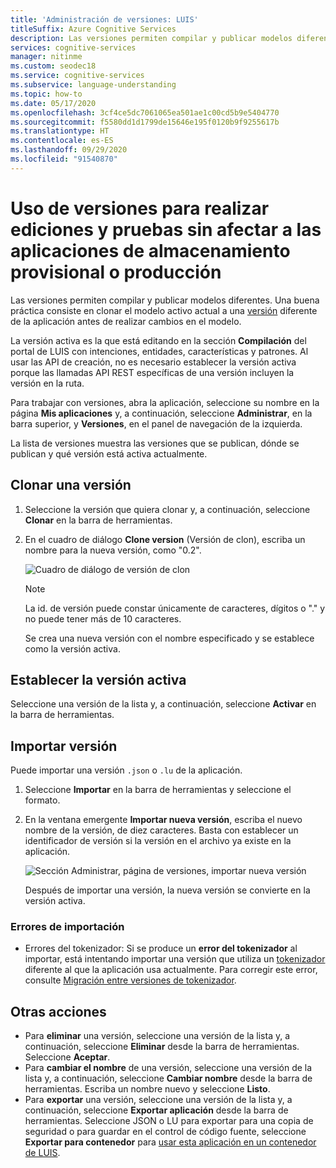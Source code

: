 ```yaml
---
title: 'Administración de versiones: LUIS'
titleSuffix: Azure Cognitive Services
description: Las versiones permiten compilar y publicar modelos diferentes. Una buena práctica consiste en clonar el modelo activo actual a una versión diferente de la aplicación antes de realizar cambios en el modelo.
services: cognitive-services
manager: nitinme
ms.custom: seodec18
ms.service: cognitive-services
ms.subservice: language-understanding
ms.topic: how-to
ms.date: 05/17/2020
ms.openlocfilehash: 3cf4ce5dc7061065ea501ae1c00cd5b9e5404770
ms.sourcegitcommit: f5580dd1d1799de15646e195f0120b9f9255617b
ms.translationtype: HT
ms.contentlocale: es-ES
ms.lasthandoff: 09/29/2020
ms.locfileid: "91540870"
---
```

# <a name="use-versions-to-edit-and-test-without-impacting-staging-or-production-apps"></a>Uso de versiones para realizar ediciones y pruebas sin afectar a las aplicaciones de almacenamiento provisional o producción

Las versiones permiten compilar y publicar modelos diferentes. Una buena práctica consiste en clonar el modelo activo actual a una [versión](luis-concept-version.md) diferente de la aplicación antes de realizar cambios en el modelo.

La versión activa es la que está editando en la sección **Compilación** del portal de LUIS con intenciones, entidades, características y patrones. Al usar las API de creación, no es necesario establecer la versión activa porque las llamadas API REST específicas de una versión incluyen la versión en la ruta.

Para trabajar con versiones, abra la aplicación, seleccione su nombre en la página **Mis aplicaciones** y, a continuación, seleccione **Administrar**, en la barra superior, y **Versiones**, en el panel de navegación de la izquierda.

La lista de versiones muestra las versiones que se publican, dónde se publican y qué versión está activa actualmente.

## <a name="clone-a-version"></a>Clonar una versión

1. Seleccione la versión que quiera clonar y, a continuación, seleccione **Clonar** en la barra de herramientas.

2. En el cuadro de diálogo **Clone version** (Versión de clon), escriba un nombre para la nueva versión, como "0.2".

   ![Cuadro de diálogo de versión de clon](./media/luis-how-to-manage-versions/version-clone-version-dialog.png)

     > [!NOTE]
     > La id. de versión puede constar únicamente de caracteres, dígitos o "." y no puede tener más de 10 caracteres.

   Se crea una nueva versión con el nombre especificado y se establece como la versión activa.

## <a name="set-active-version"></a>Establecer la versión activa

Seleccione una versión de la lista y, a continuación, seleccione **Activar** en la barra de herramientas.

## <a name="import-version"></a>Importar versión

Puede importar una versión `.json` o `.lu` de la aplicación.

1. Seleccione **Importar** en la barra de herramientas y seleccione el formato.

2. En la ventana emergente **Importar nueva versión**, escriba el nuevo nombre de la versión, de diez caracteres. Basta con establecer un identificador de versión si la versión en el archivo ya existe en la aplicación.

    ![Sección Administrar, página de versiones, importar nueva versión](./media/luis-how-to-manage-versions/versions-import-pop-up.png)

    Después de importar una versión, la nueva versión se convierte en la versión activa.

### <a name="import-errors"></a>Errores de importación

* Errores del tokenizador: Si se produce un **error del tokenizador** al importar, está intentando importar una versión que utiliza un [tokenizador](luis-language-support.md#custom-tokenizer-versions) diferente al que la aplicación usa actualmente. Para corregir este error, consulte [Migración entre versiones de tokenizador](luis-language-support.md#migrating-between-tokenizer-versions).

<a name = "export-version"></a>

## <a name="other-actions"></a>Otras acciones

* Para **eliminar** una versión, seleccione una versión de la lista y, a continuación, seleccione **Eliminar** desde la barra de herramientas. Seleccione **Aceptar**.
* Para **cambiar el nombre** de una versión, seleccione una versión de la lista y, a continuación, seleccione **Cambiar nombre** desde la barra de herramientas. Escriba un nombre nuevo y seleccione **Listo**.
* Para **exportar** una versión, seleccione una versión de la lista y, a continuación, seleccione **Exportar aplicación** desde la barra de herramientas. Seleccione JSON o LU para exportar para una copia de seguridad o para guardar en el control de código fuente, seleccione **Exportar para contenedor** para [usar esta aplicación en un contenedor de LUIS](luis-container-howto.md).

